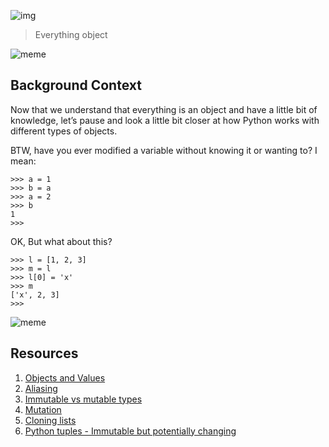 ![img](https://assets.imaginablefutures.com/media/images/ALX_Logo.max-200x150.png)
> Everything object

![meme](https://s3.amazonaws.com/intranet-projects-files/holbertonschool-higher-level_programming+/252/r_208403_QPSN8.jpg)

## Background Context
Now that we understand that everything is an object and have a little bit of knowledge, let’s pause and look a little bit closer at how Python works with different types of objects.

BTW, have you ever modified a variable without knowing it or wanting to? I mean:
```
>>> a = 1
>>> b = a
>>> a = 2
>>> b
1
>>> 
```

OK, But what about this?
```
>>> l = [1, 2, 3]
>>> m = l
>>> l[0] = 'x'
>>> m
['x', 2, 3]
>>> 
```
![meme](https://media.giphy.com/media/wAjfQ9MLUfFjq/giphy.gif)

## Resources
1. [Objects and Values](http://www.openbookproject.net/thinkcs/python/english2e/ch09.html#objects-and-values)
2. [Aliasing](http://www.openbookproject.net/thinkcs/python/english2e/ch09.html#aliasing)
3. [Immutable vs mutable types](https://stackoverflow.com/questions/8056130/immutable-vs-mutable-types)
4. [Mutation](http://composingprograms.com/pages/24-mutable-data.html#sequence-objects)
5. [Cloning lists](http://www.openbookproject.net/thinkcs/python/english2e/ch09.html#cloning-lists)
6. [Python tuples - Immutable but potentially changing](http://radar.oreilly.com/2014/10/python-tuples-immutable-but-potentially-changing.html)